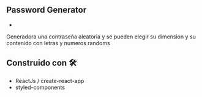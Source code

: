 ## Password Generator
-
Generadora una contraseña aleatoria y se pueden elegir su dimension y su contenido con letras y numeros randoms

## Construido con 🛠️

- ReactJs / create-react-app
- styled-components

